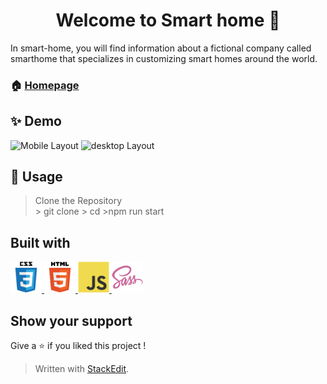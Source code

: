 ﻿
<h1 align="center">Welcome to Smart home   👋</h1>

In smart-home, you will find information about a fictional company called smarthome that specializes in customizing smart homes around the world.

### 🏠 [Homepage](https://abdelghanymh.github.io/Smart-home/)

## ✨ Demo

![Mobile Layout](./smart_home_mobile)
![desktop Layout](./smart_home_desk.gif)

## 🚀 Usage
 > Clone the Repository  
	> git clone 
	> cd 
	>npm  run start 
	


## Built with
<p align="left"> <a href="https://www.w3schools.com/css/" target="_blank"> <img src="https://raw.githubusercontent.com/devicons/devicon/master/icons/css3/css3-original-wordmark.svg" alt="css3" width="50" height=""/> </a> <a href="https://www.w3.org/html/" target="_blank"> <img src="https://raw.githubusercontent.com/devicons/devicon/master/icons/html5/html5-original-wordmark.svg" alt="html5" width="50" height="50"/> </a> <a href="https://developer.mozilla.org/en-US/docs/Web/JavaScript" target="_blank"> <img src="https://raw.githubusercontent.com/devicons/devicon/master/icons/javascript/javascript-original.svg" alt="javascript" width="50" height="50"/> </a> <a href="https://www.linux.org/" target="_blank"> <img src="https://raw.githubusercontent.com/devicons/devicon/master/icons/sass/sass-original.svg" alt="sass" width="50" height="50"/> </a> </p>


## Show your support

Give a ⭐️ if you liked this  project !

> Written with [StackEdit](https://stackedit.io/).


